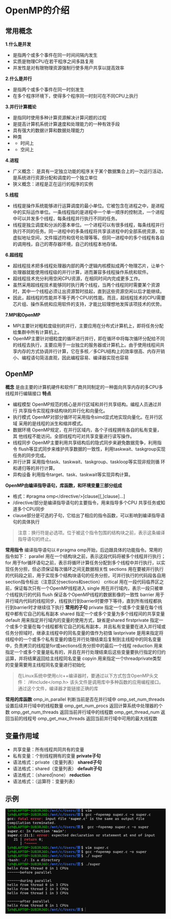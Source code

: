 # OpenMP的介绍
## 常用概念
**1.什么是并发**
- 是指两个或多个事件在同一时间间隔内发生
- 实质是物理CPU在若干程序之间多路复用
- 并发性是对有限物理资源强制行使多用户共享以提高效率

**2.什么是并行**
- 是指两个或多个事件在同一时刻发生
- 在多个程序环境下，使得多个程序同一时刻可在不同CPU上执行

**3.并行计算概论**
- 是指同时使用多种计算资源解决计算问题的过程
- 是提高计算机系统计算速度和处理能力的一种有效手段
- 具有强大的数据计算和数据处理能力
- 种类
- - 时间上
- - 空间上

**4.进程**
- 广义概念： 是具有一定独立功能的程序关于某个数据集合上的一次运行活动，是系统进行资源分配和调度的一个独立单位
- 狭义概念：进程是正在运行的程序的实例

**5.线程**
- 线程是操作系统能够进行运算调度的最小单位。它被包含在进程之中，是进程中的实际运作单位。一条线程指的是进程中一个单一顺序的控制流，一个进程中可以并发多个线程，每条线程并行执行不同的任务。
- 线程是独立调度和分派的基本单位。一个进程可以有很多线程，每条线程并行执行不同的任务。同一进程中的多条线程将共享该进程中的全部系统资源，如虚拟地址空间，文件描述符和信号处理等等。但同一进程中的多个线程有各自的调用栈，自己的寄存器环境，自己的线程本地存储。

**6.超线程**
- 超线程技术把多线程处理器内部的两个逻辑内核模拟成两个物理芯片，让单个处理器就能使用线程级的并行计算，进而兼容多线程操作系统和软件。
- 超线程技术充分利用空闲CPU资源，在相同时间内完成更多工作。
- 虽然采用超线程技术能够同时执行两个线程，当两个线程同时需要某个资源时，其中一个线程必须让出资源暂时挂起，直到这些资源空闲以后才能继续。
- 因此，超线程的性能并不等于两个CPU的性能。而且，超线程技术的CPU需要芯片组、操作系统和应用软件的支持，才能比较理想地发挥该项技术的优势。

**7.MPI和OpenMP**
- MPI主要针对粗粒度级别的并行，主要应用在分布式计算机上，即将任务分配给集群中所有计算机上。
- OpenMP主要针对细粒度的循环进行并行，即在循环中将每次循环分配给不同的线程去执行，主要应用于一台独立的服务器或计算机上。由于使用线程间共享内存的方式协调并行计算，它在多核／多CPU结构上的效率很高、内存开销小、编程语句简洁直观，因此编程容易、编译器实现也容易

## OpenMP
**概念**
是由主要的计算机硬件和软件厂商共同制定的一种面向共享内存的多CPU多线程并行编辑接口
**特点**
- 编程模型
OpenMP规范的核心是并行区域和并行共享结构。编程人员通过并行
共享指令实现程序结构块的并行化和向量化。
- 执行模式
OpenMP对部分循环可采用指令simd显式地实现向量化。在并行区域
采用的是线程的派生和缩并模式。
- 数据环境
OpenMP规定，在并行区域内，各个子线程拥有各自的私有变量，其
他线程不能访问。全部线程均可对共享变量进行读写操作。
- 线程同步
OpenMP主要利用共享结构后的隐式同步来避免数据竞争，利用指令
flush等显式同步来维护共享数据的一致性，利用taskwait、taskgroup实现任务的同步完成。
- 并行计算
采用指令task、taskwait、taskgroup、taskloop等实现非规则循
环和递归等的并行计算。
- 异构设备
利用指令target、task、taskwait等实现异构计算。

**OpenMP由编译指导语句，库函数，和环境变量三部分组成**
- 格式：#pragma omp</directive/>[clause[[,]clause]...]
- /directive/部分是编译指导语句的主要指令，用来指导多个CPU
共享任务或知道多个CPU同步
- clause部分是可选的子句，它给出了相应的指令函数，可以影响到编译指导语句的具体执行
>注意：换行符是必选项。位于被这个指令包围的结构块之前，表示这条编译指导语句的终止。

**常用指令**
编译指导语句以＃pragma omp开始，后边跟具体的功能指令。常用的指令如下：
parallel
用在一个结构块之前，表示这段代码将被多个线程并行执行；
for
用于for循环语句之前，表示将循环计算任务分配到多个线程中并行执行，以实现任务分担，但必须保证每次循环之间无数据相关性
sections
用在要被并行执行的代码段之前，用于实现多个结构块语句的任务分担，可并行执行的代码段各自用section指令标出（注意区分sections和section）
critical
用在一段代码临界区之前，保证每次只有一个OpenMP线程进入
single
用在并行域内，表示一段只被单个线程执行的代码
flush
保证各个OpenMP线程的数据影像的一致性
barrier
用于并行域内代码的线程同步，线程执行到barrier时要停下等待，直到所有线程都执行到barrier时才继续往下执行
**常用的子句**
private
指定一个或多个变量在每个线程中都有它自己的私有副本
shared
指定一个或多个变量为多个线程间的共享变量
default
用来指定并行域内的变量的使用方式，缺省是shared
firstprivate
指定一个或多个变量在每个线程都有它自己的私有副本，并且私有变量要在进入并行域或任务分担域时，继承主线程中的同名变量的值作为初值
lastprivate
是用来指定将线程中的一个或多个私有变量的值在并行处理结束后复制到主线程中的同名变量中，负责拷贝的线程是for或sections任务分担中的最后一个线程
reduction
用来指定一个或多个变量是私有的，并且在并行处理结束后这些变量要执行指定的归约运算，并将结果返回给主线程同名变量
copyin
用来指定一个threadprivate类型的变量需要用主线程同名变量进行初始化
> 在Linux系统中使用c/c++编译器时，要通过以下方式包含OpenMP头文件：
> /#include</omp.h>
> 该头文件是调用库中多种函数的应用编程接口。通过这个文件，编译器才能链接正确的库

**常用的库函数**
omp_in_parallel
判断当前是否在并行域中
omp_set_num_threads
设置后续并行域中的线程数量
omp_get_num_procs
返回计算系统中处理器的个数
omp_get_num_threads
返回当前并行域中的线程数
omp_get_thread_num
返回当前的线程号
omp_get_max_threads
返回当前并行域中可用的最大线程数
## 变量作用域
- 共享变量：所有线程共同共有的变量
- 私有变量：个别线程拥有的变量
**private子句**
- 语法格式：private（变量列表）
**shared子句**
- 语法格式：shared（变量列表）
**default子句**
- 语法格式：（shared|none）
**reduction**
- 语法格式：（运算符：变量列表）
## 示例
![alt text](<屏幕截图 2025-05-18 112141-1-1.png>)
